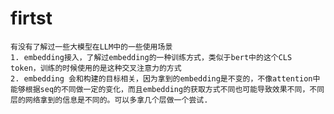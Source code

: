 # firtst

    有没有了解过一些大模型在LLM中的一些使用场景
    1. embedding接入，了解过embedding的一种训练方式，类似于bert中的这个CLS token，训练的时候使用的是这种交叉注意力的方式
    2. embedding 会和构建的目标相关，因为拿到的embedding是不变的，不像attention中能够根据seq的不同做一定的变化，而且embedding的获取方式不同也可能导致效果不同，不同层的网络拿到的信息是不同的。可以多拿几个层做一个尝试. 
